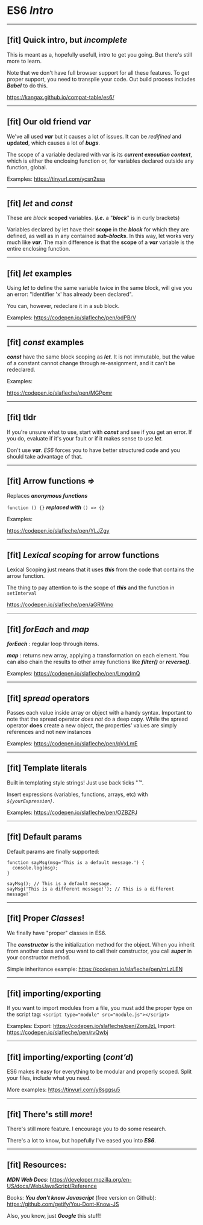 # ES6 __*Intro*__

---

## [fit] Quick intro, but __*incomplete*__

This is meant as a, hopefully usefull, intro to get you going. But there's still more to learn.

Note that we don't have full browser support for all these features. To get proper support, you need to transpile your code. Out build process includes __*Babel*__ to do this.

https://kangax.github.io/compat-table/es6/

___

## [fit] Our old friend __*var*__

We've all used __*var*__ but it causes a lot of issues. It can be *redifined* and __updated__, which causes a lot of __*bugs*__. 

The scope of a variable declared with var is its __*current execution context*__, which is either the enclosing function or, for variables declared outside any function, global. 

Examples: https://tinyurl.com/ycsn2ssa
___

## [fit] __*let*__ and __*const*__

These are *block* __scoped__ variables. (__*i.e.*__ a "__*block*__" is in curly brackets)

Variables declared by let have their __scope__ in the __*block*__ for which they are defined, as well as in any contained __*sub-blocks*__. In this way, let works very much like __*var*__. The main difference is that the __scope__ of a __*var*__ variable is the entire enclosing function.

___

## [fit] __*let*__ examples

Using __*let*__ to define the same variable twice in the same block, will give you an error: "Identifier 'x' has already been declared".

You can, however, redeclare it in a sub block.

Examples: https://codepen.io/slafleche/pen/odPBrV

___

## [fit] __*const*__ examples

__*const*__ have the same block scoping as __*let*__. It is not immutable, but the value of a constant cannot change through re-assignment, and it can't be redeclared.

Examples:

https://codepen.io/slafleche/pen/MGPpmr

___

## [fit] tldr

If you're unsure what to use, start with __*const*__ and see if you get an error. If you do, evaluate if it's your fault or if it makes sense to use __*let*__. 

Don't use __*var*__. *ES6* forces you to have better structured code and you should take advantage of that. 

___

## [fit] Arrow functions *=>*

Replaces __*anonymous functions*__ 

`function () {}` __*replaced with*__ `() => {}`

Examples:

https://codepen.io/slafleche/pen/YLJZgy

___

## [fit] __*Lexical scoping*__ for arrow functions

Lexical Scoping just means that it uses __*this*__ from the code that contains the arrow function.

The thing to pay attention to is the scope of __*this*__ and the function in `setInterval`

https://codepen.io/slafleche/pen/aGRWmo

___

## [fit] __*forEach*__ and __*map*__

__*forEach*__ : regular loop through items.

__*map*__ : returns new array, applying a transformation on each element. You can also chain the results to other array 
functions like __*filter()*__ or __*reverse()*__.

Examples: https://codepen.io/slafleche/pen/LmgdmQ

___

## [fit] __*spread*__ operators

Passes each value inside array or object with a handy syntax. Important to note that the spread operator *does not* do a deep copy. While the spread operator __does__ create a new object, the properties’ values are simply references and not new instances

Examples: https://codepen.io/slafleche/pen/pVxLmE

___

## [fit] Template literals

Built in templating style strings! Just use back ticks "__*\`*__".

Insert expressions (variables, functions, arrays, etc) with *`${yourExpression}`*.

Examples: 
https://codepen.io/slafleche/pen/OZBZPJ
___

## [fit] Default params

Default params are finally supported:

```
function sayMsg(msg='This is a default message.') {
  console.log(msg);
}

sayMsg(); // This is a default message.
sayMsg('This is a different message!'); // This is a different message!`
```

___

## [fit] Proper __*Classes*__!

We finally have "proper" classes in ES6. 

The __*constructor*__ is the initialization method for the object. When you inherit from another class and you want to call their constructor, you call __*super*__ in your constructor method.

Simple inheritance example: 
https://codepen.io/slafleche/pen/mLzLEN

___

## [fit] importing/exporting

If you want to import modules from a file, you must add the proper type on the script tag: `<script type="module" src="module.js"></script>`

Examples: 
Export: https://codepen.io/slafleche/pen/ZomJzL
Import: https://codepen.io/slafleche/pen/rvQwbj

___

## [fit] importing/exporting (__*cont’d*__)

ES6 makes it easy for everything to be modular and properly scoped. Split your files, include what you need.


More examples:
https://tinyurl.com/y8sggsu5

___

## [fit] There's still __*more*__!

There's still more feature. I encourage you to do some research. 

There's a lot to know, but hopefully I've eased you into __*ES6*__.

___

## [fit] Resources:

__*MDN Web Docs*__:
https://developer.mozilla.org/en-US/docs/Web/JavaScript/Reference

Books: __*You don't know Javascript*__ (free version on Github):
https://github.com/getify/You-Dont-Know-JS

Also, you know, just __*Google*__ this stuff!

